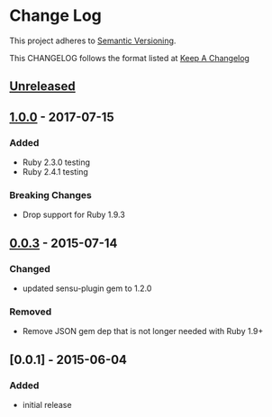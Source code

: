 # Change Log
This project adheres to [Semantic Versioning](http://semver.org/).

This CHANGELOG follows the format listed at [Keep A Changelog](http://keepachangelog.com/)

## [Unreleased]

## [1.0.0] - 2017-07-15
### Added
- Ruby 2.3.0 testing
- Ruby 2.4.1 testing

### Breaking Changes
- Drop support for Ruby 1.9.3

## [0.0.3] - 2015-07-14
### Changed
- updated sensu-plugin gem to 1.2.0

### Removed
- Remove JSON gem dep that is not longer needed with Ruby 1.9+

## [0.0.1] - 2015-06-04
### Added
- initial release

[Unreleased]: https://github.com/sensu-plugins/sensu-plugins-monit/compare/1.0.0...HEAD
[1.0.0]: https://github.com/sensu-plugins/sensu-plugins-monit/compare/0.0.3...1.0.0
[0.0.3]: https://github.com/sensu-plugins/sensu-plugins-monit/compare/0.0.2...0.0.3
[0.0.2]: https://github.com/sensu-plugins/sensu-plugins-monit/compare/0.0.1...0.0.2
